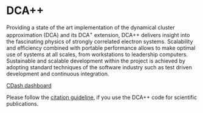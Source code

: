 # DCA++

Providing a state of the art implementation of the dynamical cluster approximation (DCA) and its DCA<sup>+</sup> extension, DCA++ delivers insight into the fascinating physics of strongly correlated electron systems. 
Scalability and efficiency combined with portable performance allows to make optimal use of systems at all scales, from workstations to leadership computers. 
Sustainable and scalable development within the project is achieved by adopting standard techniques of the software industry such as test driven development and continuous integration.

[CDash dashboard](http://cdash.cscs.ch/index.php?project=DCA)

Please follow the [citation guideline](https://github.com/eth-cscs/DCA/blob/master/CITATION.md), if you use the DCA++ code for scientific publications.
